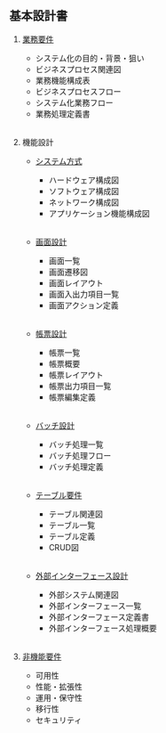 ## 基本設計書

1. [業務要件](./business-req/business-req.html)
    * システム化の目的・背景・狙い
    * ビジネスプロセス関連図
    * 業務機能構成表
    * ビジネスプロセスフロー
    * システム化業務フロー
    * 業務処理定義書<br><br>

2.  機能設計
    * [システム方式](./functional-design/system-method/system-method.html)
        * ハードウェア構成図
        * ソフトウェア構成図
        * ネットワーク構成図
        * アプリケーション機能構成図<br><br>

    * [画面設計](./functional-design/screen-design/screen-design.html)
        * 画面一覧
        * 画面遷移図
        * 画面レイアウト
        * 画面入出力項目一覧
        * 画面アクション定義<br><br>

    * [帳票設計](./functional-design/report-design/report-design.html)
        * 帳票一覧
        * 帳票概要
        * 帳票レイアウト
        * 帳票出力項目一覧
        * 帳票編集定義<br><br>

    * [バッチ設計](./functional-design/batch-design/batch-design.html)
        * バッチ処理一覧
        * バッチ処理フロー
        * バッチ処理定義<br><br>

    * [テーブル要件](./functional-design/table-req/table-req.html)
        * テーブル関連図
        * テーブル一覧
        * テーブル定義
        * CRUD図<br><br>

    * [外部インターフェース設計](./functional-design/o-if-design/o-if-design.html)
        * 外部システム関連図
        * 外部インターフェース一覧
        * 外部インターフェース定義書
        * 外部インターフェース処理概要<br><br>

3.  [非機能要件](./non-func-req/non-func-req.html)
    * 可用性
    * 性能・拡張性
    * 運用・保守性
    * 移行性
    * セキュリティ<br><br>
